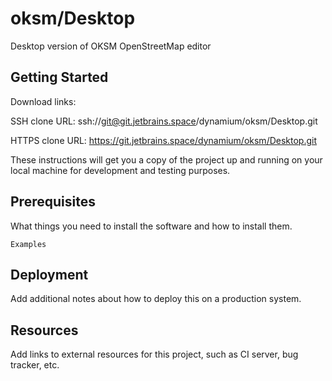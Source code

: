 # oksm/Desktop

Desktop version of OKSM OpenStreetMap editor

## Getting Started

Download links:

SSH clone URL: ssh://git@git.jetbrains.space/dynamium/oksm/Desktop.git

HTTPS clone URL: https://git.jetbrains.space/dynamium/oksm/Desktop.git



These instructions will get you a copy of the project up and running on your local machine for development and testing purposes.

## Prerequisites

What things you need to install the software and how to install them.

```
Examples
```

## Deployment

Add additional notes about how to deploy this on a production system.

## Resources

Add links to external resources for this project, such as CI server, bug tracker, etc.
